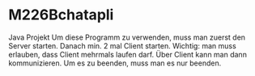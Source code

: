 # M226Bchatapli
Java Projekt
Um diese Programm zu verwenden, muss man zuerst den Server starten. Danach min. 2 mal Client starten. Wichtig: man muss erlauben, dass Client mehrmals laufen darf.
Über Client kann man dann kommunizieren. 
Um es zu beenden, muss man es nur beenden.

